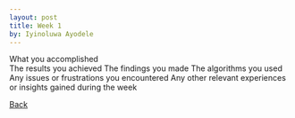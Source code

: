 ```yaml
---
layout: post
title: Week 1
by: Iyinoluwa Ayodele
---
```


What you accomplished  
The results you achieved
The findings you made
The algorithms you used
Any issues or frustrations you encountered 
Any other relevant experiences or insights gained during the week



[Back](./)
